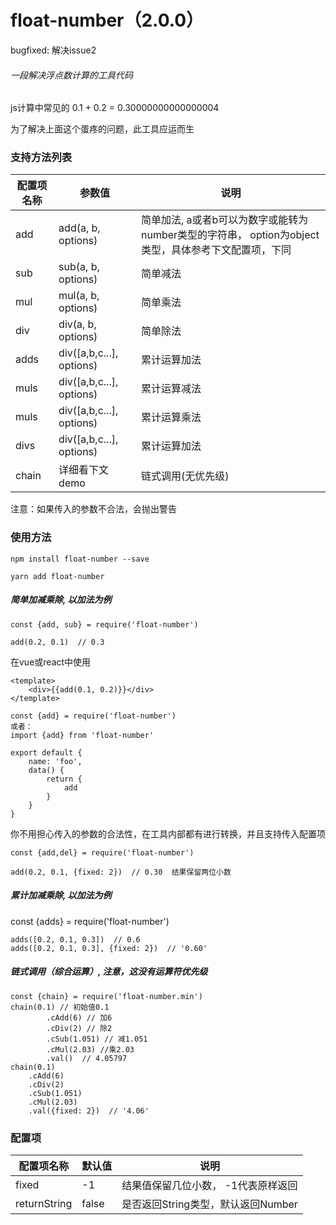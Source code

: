 # float-number（2.0.0）

bugfixed: 解决issue2

###### 一段解决浮点数计算的工具代码

js计算中常见的 0.1 + 0.2 = 0.30000000000000004

为了解决上面这个蛋疼的问题，此工具应运而生

### 支持方法列表

配置项名称 | 参数值 | 说明
---|---|---
add | add(a, b, options) | 简单加法, a或者b可以为数字或能转为number类型的字符串， option为object类型，具体参考下文配置项，下同
sub | sub(a, b, options) | 简单减法
mul | mul(a, b, options) | 简单乘法
div | div(a, b, options) | 简单除法
adds | div([a,b,c...], options) | 累计运算加法
muls | div([a,b,c...], options) | 累计运算减法
muls | div([a,b,c...], options) | 累计运算乘法
divs | div([a,b,c...], options) | 累计运算加法
chain | 详细看下文demo | 链式调用(无优先级)
注意：如果传入的参数不合法，会抛出警告

### 使用方法

    npm install float-number --save
    
    yarn add float-number

##### 简单加减乘除, 以加法为例

    const {add, sub} = require('float-number')

    add(0.2, 0.1)  // 0.3
    
在vue或react中使用
    
    <template>
        <div>{{add(0.1, 0.2)}}</div>
    </template>
    
    const {add} = require('float-number')
    或者：
    import {add} from 'float-number'
    
    export default {
        name: 'foo',
        data() {
            return {
                add
            }
        }
    }
    
你不用担心传入的参数的合法性，在工具内部都有进行转换，并且支持传入配置项

    const {add,del} = require('float-number')

    add(0.2, 0.1, {fixed: 2})  // 0.30  结果保留两位小数
    
##### 累计加减乘除, 以加法为例
 
   const {adds} = require('float-number')

    adds([0.2, 0.1, 0.3])  // 0.6
    adds([0.2, 0.1, 0.3], {fixed: 2})  // '0.60'

##### 链式调用（综合运算）, 注意，这没有运算符优先级

    const {chain} = require('float-number.min')
    chain(0.1) // 初始值0.1
            .cAdd(6) // 加6
            .cDiv(2) // 除2
            .cSub(1.051) // 减1.051
            .cMul(2.03) //乘2.03
            .val()  // 4.05797
    chain(0.1)
        .cAdd(6)
        .cDiv(2)
        .cSub(1.051)
        .cMul(2.03)
        .val({fixed: 2})  // '4.06'
 
### 配置项

配置项名称 | 默认值 | 说明
---|---|---
fixed | -1 | 结果值保留几位小数， -1代表原样返回
returnString | false | 是否返回String类型，默认返回Number
    


